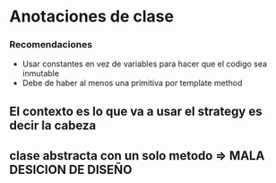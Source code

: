 # Anotaciones de clase 

### Recomendaciones
- Usar constantes en vez de variables para hacer que el codigo sea inmutable
- Debe de haber al menos una primitiva por template method
  

El contexto es lo que va a usar el strategy es decir la cabeza
--
clase abstracta con un solo metodo => MALA DESICION DE DISEÑO
--
